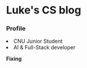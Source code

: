 <h1>Luke's CS blog</h1>
<div>
<h3>Profile</h3>
  <li>CNU Junior Student</li>
  <li>AI & Full-Stack developer</li>
 </div>

<p><strong>Fixing</strong></p>
